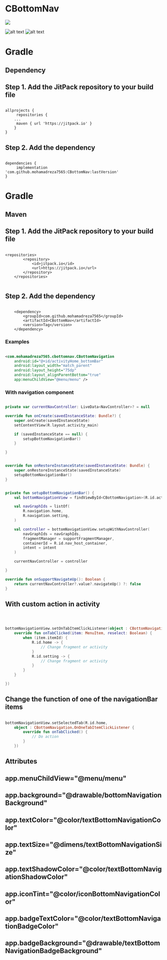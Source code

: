 # CBottomNav

[![](https://jitpack.io/v/mohamadreza7565/CBottomNav.svg)](https://jitpack.io/#mohamadreza7565/CBottomNav)


![alt text](https://github.com/mohamadreza7565/CBottomNav/blob/master/ScreenShot/gif_1.gif?raw=true)
![alt text](https://github.com/mohamadreza7565/CBottomNav/blob/master/ScreenShot/gif_3.gif?raw=true)


# Gradle

## Dependency

## Step 1. Add the JitPack repository to your build file

```Gradle

allprojects {
     repositories {
	...
     maven { url 'https://jitpack.io' }
	}
}
```

## Step 2. Add the dependency

```Gradle

dependencies {
	 implementation 'com.github.mohamadreza7565:CBottomNav:lastVersion'
}

```

# Gradle

## Maven

## Step 1. Add the JitPack repository to your build file

```Gradle

<repositories>
		<repository>
		    <id>jitpack.io</id>
		    <url>https://jitpack.io</url>
		</repository>
	</repositories>
	
```

## Step 2. Add the dependency

```Gradle

	<dependency>
	    <groupId>com.github.mohamadreza7565</groupId>
	    <artifactId>CBottomNav</artifactId>
	    <version>Tag</version>
	</dependency>

```

### Examples

```xml

<com.mohamadreza7565.cbottomnav.CBottomNavigation 
    android:id="@+id/activityHome_bottomBar"
    android:layout_width="match_parent"
    android:layout_height="75dp"
    android:layout_alignParentBottom="true"
    app:menuChildView="@menu/menu" />

```

### With navigation component

```kotlin

private var currentNavController: LiveData<NavController>? = null

override fun onCreate(savedInstanceState: Bundle?) {
    super.onCreate(savedInstanceState)
    setContentView(R.layout.activity_main)

    if (savedInstanceState == null) {
        setupBottomNavigationBar()
    }

}


override fun onRestoreInstanceState(savedInstanceState: Bundle) {
    super.onRestoreInstanceState(savedInstanceState)
    setupBottomNavigationBar()
}


private fun setupBottomNavigationBar() {
    val bottomNavigationView = findViewById<CBottomNavigation>(R.id.activityHome_bottomBar)

    val navGraphIds = listOf(
        R.navigation.home,
        R.navigation.setting,
    )

    val controller = bottomNavigationView.setupWithNavController(
        navGraphIds = navGraphIds,
        fragmentManager = supportFragmentManager,
        containerId = R.id.nav_host_container,
        intent = intent
    )

    currentNavController = controller

}

override fun onSupportNavigateUp(): Boolean {
    return currentNavController?.value?.navigateUp() ?: false
}

```

## With custom action in activity

```kotlin



bottomNavigationView.setOnTabItemClickListener(object : CBottomNavigation.OnTabItemClickListener {
    override fun onTabClicked(item: MenuItem, reselect: Boolean) {
        when (item.itemId) {
            R.id.home -> {
                // Change fragment or activity
            }
            R.id.setting -> {
                // Change fragment or activity
            }
        }
    }

})

```

## Change the function of one of the navigationBar items

```kotlin

bottomNavigationView.setSelectedTab(R.id.home,
    object : CBottomNavigation.OnOneTabItemClickListener {
        override fun onTabClicked() {
            // Do action
        }
    })

```

## Attributes

app.menuChildView="@menu/menu"
---------------------------------------
app.background="@drawable/bottomNavigationBackground"
---------------------------------------
app.textColor="@color/textBottomNavigationColor"
---------------------------------------
app.textSize="@dimens/textBottomNavigationSize"
---------------------------------------
app.textShadowColor="@color/textBottomNavigationShadowColor"
---------------------------------------
app.iconTint="@color/iconBottomNavigationColor"
---------------------------------------
app.badgeTextColor="@color/textBottomNavigationBadgeColor"
---------------------------------------
app.badgeBackground="@drawable/textBottomNavigationBadgeBackground"
---------------------------------------


